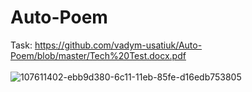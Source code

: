 # Auto-Poem

Task: https://github.com/vadym-usatiuk/Auto-Poem/blob/master/Tech%20Test.docx.pdf
<br>
<br>
![107611402-ebb9d380-6c11-11eb-85fe-d16edb753805](https://user-images.githubusercontent.com/51781534/107611776-bd88c380-6c12-11eb-8377-430dbb4c5d4a.png)
